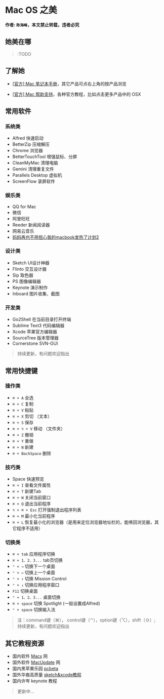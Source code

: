 # Mac OS 之美

__作者: `陈海峰`，本文禁止转载，违者必究__

## 她美在哪

> :TODO

## 了解她

* [[官方] Mac 笔记本手册](https://support.apple.com/zh_CN/manuals/macnotebooks)，其它产品可点右上角的按产品浏览

* [[官方] Mac 帮助支持](http://www.apple.com/cn/support/)，各种官方教程，比如点击更多产品中的 OSX


## 常用软件


### 系统类
* Alfred 快速启动
* BetterZip 压缩解压
* Chrome 浏览器
* BetterTouchTool 增强鼠标、分屏
* CleanMyMac  清理电脑
* Gemini 清理重复文件
* Parallels Desktop 虚拟机
* ScreenFlow 录屏软件

### 娱乐类
* QQ for Mac
* 微信
* 阿里旺旺
* Reeder  新闻阅读器
* 网易云音乐
* [妈妈再也不用担心我的macbook发热了计划2](http://zythum.github.io/mama2/)

### 设计类
* Sketch UI设计神器
* Flinto 交互设计器
* Sip 取色器
* PS 图像编辑器
* Keynote 演示制作
* Inboard 图片收集、截图

### 开发类
* Go2Shell 在当前目录打开终端
* Sublime Text3 代码编辑器
* Xcode 苹果官方编辑器
* SourceTree 版本管理器
* Cornerstone SVN-GUI

> 持续更新，有问题欢迎指出

## 常用快捷键

### 操作类

* `⌘ + A` 全选
* `⌘ + C` 复制
* `⌘ + V` 粘贴
* `⌘ + X` 剪切 （文本）
* `⌘ + S` 保存
* `⌘ + ⌥ + V` 移动 （文件夹）
* `⌘ + Z` 撤销
* `⌘ + Y` 重做
* `⌘ + N` 新建
* `⌘ + BackSpace` 删除

### 技巧类

* Space 快速预览
* `⌘ + I` 查看文件属性
* `⌘ + T` 新建Tab
* `⌘ + W` 关闭当前窗口
* `⌘ + Q` 退出当前程序
* `⌥ + ⌘ + Esc` 打开强制退出程序列表
* `⌘ + M` 最小化当前程序
* `⌘ + L` 恢复最小化的浏览器（是用来定位浏览器地址栏的，能唤回浏览器，其它程序不适用）

### 切换类

* `⌘ + tab` 应用程序切换
* `⌘ + 1、2、3...` tab页切换
* `⌃ + →` 切换下一个桌面
* `⌃ + ←` 切换上一个桌面
* `⌃ + ↑` 切换 Mission Control
* `⌃ + ↓` 切换应用程序窗口
* `F11` 切换桌面
* `⌃ + 1、2、3...` 桌面切换
* `⌘ + space` 切换 Spotlight (一般设置成Alfred)
* `⌃ + space` 切换输入法

>  注：command键（⌘）， control键（⌃），option键（⌥），shift（⇧）; 
> 持续更新，有问题欢迎指出



## 其它教程资源

* 国内软件 [Macx](http://macx.cn) 网
* 国外软件 [MacUpdate](http://www.macupdate.com/) 网
* 国内黑苹果乐园 [pcbeta](http://pcbeta.com)
* 国外华裔高质量 [sketch&xcode教程](http://designcode.io)
* 国内许岑 keynote 教程

> 更新中...
